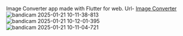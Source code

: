 Image Converter app made with Flutter for web.
Url- [Image Converter](https://sanjayadhikari-007.github.io/img_converter/) 
![bandicam 2025-01-21 10-11-38-813](https://github.com/user-attachments/assets/d2672fdc-3fe7-485d-a376-65f9f53438ce)
![bandicam 2025-01-21 10-12-01-395](https://github.com/user-attachments/assets/41e95080-4cb6-4111-a1b7-93b40b0abc0f)
![bandicam 2025-01-21 10-11-04-721](https://github.com/user-attachments/assets/01158146-4582-4ccc-9687-159a316af4bb)

